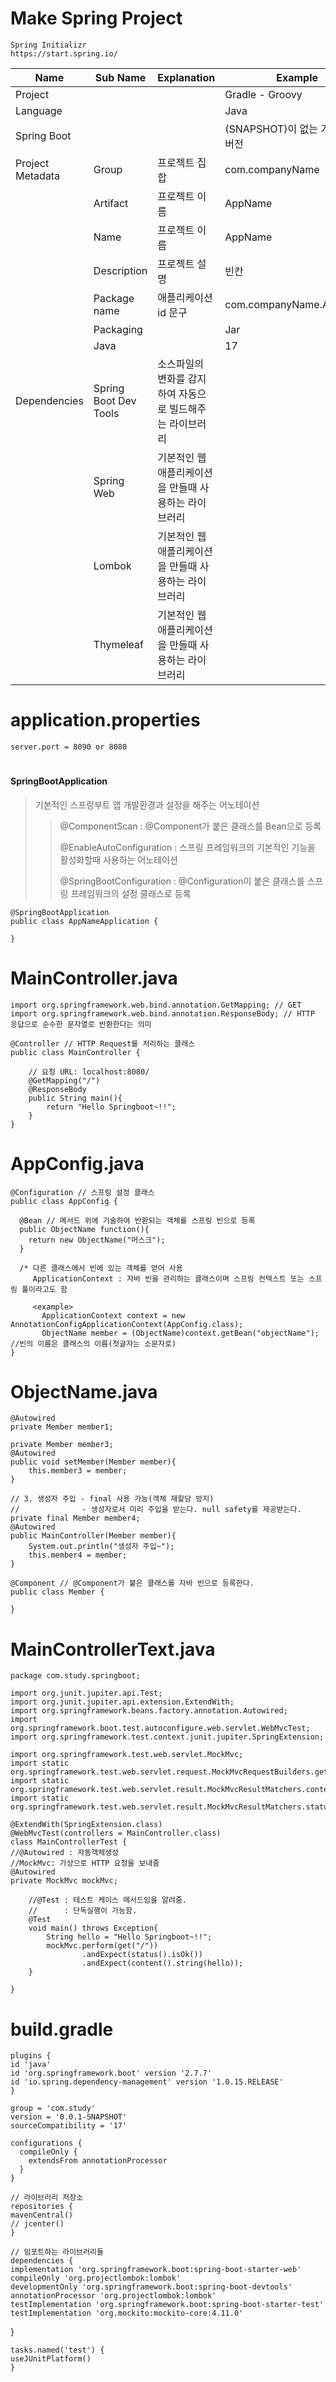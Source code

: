 # Make Spring Project

    Spring Initializr
    https://start.spring.io/

| Name             | Sub Name              | Explanation                                               | Example                          |
| ---------------- | --------------------- | --------------------------------------------------------- | -------------------------------- |
| Project          |                       |                                                           | Gradle - Groovy                  |
| Language         |                       |                                                           | Java                             |
| Spring Boot      |                       |                                                           | (SNAPSHOT)이 없는 가장 최신 버전 |
| Project Metadata | Group                 | 프로젝트 집합                                             | com.companyName                  |
|                  | Artifact              | 프로젝트 이름                                             | AppName                          |
|                  | Name                  | 프로젝트 이름                                             | AppName                          |
|                  | Description           | 프로젝트 설명                                             | 빈칸                             |
|                  | Package name          | 애플리케이션 id 문구                                      | com.companyName.AppName          |
|                  | Packaging             |                                                           | Jar                              |
|                  | Java                  |                                                           | 17                               |
| Dependencies     | Spring Boot Dev Tools | 소스파일의 변화를 감지하여 자동으로 빌드해주는 라이브러리 |
|                  | Spring Web            | 기본적인 웹 애플리케이션을 만들때 사용하는 라이브러리     |
|                  | Lombok                | 기본적인 웹 애플리케이션을 만들때 사용하는 라이브러리     |
|                  | Thymeleaf             | 기본적인 웹 애플리케이션을 만들때 사용하는 라이브러리     |

# application.properties

    server.port = 8090 or 8080

#

#### SpringBootApplication

> 기본적인 스프링부트 앱 개발환경과 설정을 해주는 어노테이션
>
> > @ComponentScan : @Component가 붙은 클래스를 Bean으로 등록
> >
> > @EnableAutoConfiguration : 스프링 프레임워크의 기본적인 기능을 활성화할때 사용하는 어노테이션
> >
> > @SpringBootConfiguration : @Configuration이 붙은 클래스를 스프링 프레임워크의 설정 클래스로 등록

    @SpringBootApplication
    public class AppNameApplication {

    }

# MainController.java

    import org.springframework.web.bind.annotation.GetMapping; // GET
    import org.springframework.web.bind.annotation.ResponseBody; // HTTP 응답으로 순수한 문자열로 반환한다는 의미

    @Controller // HTTP Request를 처리하는 클래스
    public class MainController {

        // 요청 URL: localhost:8080/
        @GetMapping("/")
        @ResponseBody
        public String main(){
            return "Hello Springboot~!!";
        }
    }

# AppConfig.java

    @Configuration // 스프링 설정 클래스
    public class AppConfig {

      @Bean // 메서드 위에 기술하여 반환되는 객체를 스프링 빈으로 등록
      public ObjectName function(){
        return new ObjectName("머스크");
      }

      /* 다른 클래스에서 빈에 있는 객체를 얻어 사용
         ApplicationContext : 자바 빈을 관리하는 클래스이며 스프링 컨텍스트 또는 스프링 풀이라고도 함

         <example>
    	   ApplicationContext context = new AnnotationConfigApplicationContext(AppConfig.class);
    	   ObjectName member = (ObjectName)context.getBean("objectName");     	//빈의 이름은 클래스의 이름(첫글자는 소문자로)
    }

# ObjectName.java

    @Autowired
    private Member member1;

    private Member member3;
    @Autowired
    public void setMember(Member member){
        this.member3 = member;
    }

    // 3. 생성자 주입 - final 사용 가능(객체 재할당 방지)
    //              - 생성자로서 미리 주입을 받는다. null safety를 제공받는다.
    private final Member member4;
    @Autowired
    public MainController(Member member){
        System.out.println("생성자 주입~");
        this.member4 = member;
    }

    @Component // @Component가 붙은 클래스를 자바 빈으로 등록한다.
    public class Member {

    }

# MainControllerText.java

    package com.study.springboot;

    import org.junit.jupiter.api.Test;
    import org.junit.jupiter.api.extension.ExtendWith;
    import org.springframework.beans.factory.annotation.Autowired;
    import org.springframework.boot.test.autoconfigure.web.servlet.WebMvcTest;
    import org.springframework.test.context.junit.jupiter.SpringExtension;

    import org.springframework.test.web.servlet.MockMvc;
    import static org.springframework.test.web.servlet.request.MockMvcRequestBuilders.get;
    import static org.springframework.test.web.servlet.result.MockMvcResultMatchers.content;
    import static org.springframework.test.web.servlet.result.MockMvcResultMatchers.status;

    @ExtendWith(SpringExtension.class)
    @WebMvcTest(controllers = MainController.class)
    class MainControllerTest {
    //@Autowired : 자동객체생성
    //MockMvc: 가상으로 HTTP 요청을 보내줌
    @Autowired
    private MockMvc mockMvc;

        //@Test : 테스트 케이스 메서드임을 알려줌.
        //      : 단독실행이 가능함.
        @Test
        void main() throws Exception{
            String hello = "Hello Springboot~!!";
            mockMvc.perform(get("/"))
                    .andExpect(status().isOk())
                    .andExpect(content().string(hello));
        }

    }

# build.gradle

    plugins {
    id 'java'
    id 'org.springframework.boot' version '2.7.7'
    id 'io.spring.dependency-management' version '1.0.15.RELEASE'
    }

    group = 'com.study'
    version = '0.0.1-SNAPSHOT'
    sourceCompatibility = '17'

    configurations {
      compileOnly {
        extendsFrom annotationProcessor
      }
    }

    // 라이브러리 저장소
    repositories {
    mavenCentral()
    // jcenter()
    }

    // 임포트하는 라이브러리들
    dependencies {
    implementation 'org.springframework.boot:spring-boot-starter-web'
    compileOnly 'org.projectlombok:lombok'
    developmentOnly 'org.springframework.boot:spring-boot-devtools'
    annotationProcessor 'org.projectlombok:lombok'
    testImplementation 'org.springframework.boot:spring-boot-starter-test'
    testImplementation 'org.mockito:mockito-core:4.11.0'

}

    tasks.named('test') {
    useJUnitPlatform()
    }
